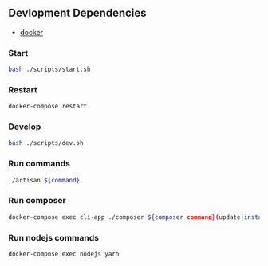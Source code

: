 ## Devlopment Dependencies

- [docker](https://www.docker.com/)

### Start
```bash
bash ./scripts/start.sh
```

### Restart
```bash
docker-compose restart
```

### Develop
```bash
bash ./scripts/dev.sh
```

### Run commands
```bash
./artisan ${command}
```

### Run composer
```bash
docker-compose exec cli-app ./composer ${composer command}(update|install|require|...)
```

### Run nodejs commands
```bash
docker-compose exec nodejs yarn
```